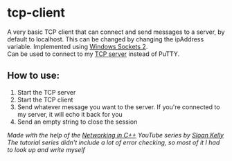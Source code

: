 # tcp-client

A very basic TCP client that can connect and send messages to a server, by default to localhost. This can be changed by changing the ipAddress variable. Implemented using [Windows Sockets 2](https://docs.microsoft.com/en-us/windows/win32/winsock/windows-sockets-start-page-2).  
Can be used to connect to my [TCP server](https://github.com/molnar-david/tcp-server/) instead of PuTTY.

## How to use:
1. Start the TCP server
2. Start the TCP client
3. Send whatever message you want to the server. If you're connected to my server, it will echo it back for you
4. Send an empty string to close the session

*Made with the help of the [Networking in C++](https://www.youtube.com/playlist?list=PLZo2FfoMkJeEogzRXEJeTb3xpA2RAzwCZ) YouTube series by [Sloan Kelly](https://www.youtube.com/c/sloankelly)*  
*The tutorial series didn't include a lot of error checking, so most of it I had to look up and write myself*
